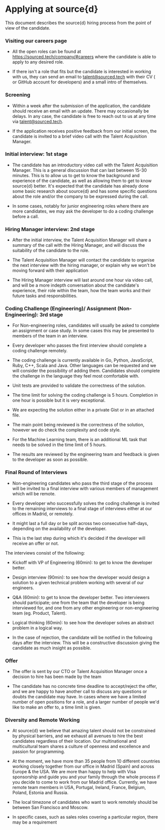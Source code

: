 # Applying at source{d}

This document describes the source{d} hiring process from the point of view of the candidate.

### Visiting our careers page

- All the open roles can be found at https://sourced.tech/company/#careers where the candidate is able to apply to any desired role.

- If there isn't a role that fits but the candidate is interested in working with us, they can send an email to talent@sourced.tech with their CV ( or GitHub account for developers) and a small intro of themselves.

### Screening

- Within a week after the submission of the application, the candidate should receive an email with an update. There may occasionally be delays. In any case, the candidate is free to reach out to us at any time via talent@sourced.tech.

- If the application receives positive feedback from our initial screen, the candidate is invited to a brief video call with the Talent Acquisition Manager.

### Initial interview: 1st stage

- The candidate has an introductory video call with the Talent Acquisition Manager. This is a general discussion that can last between 15-30 minutes. This is to allow us to get to know the background and experience of the candidate, as well as allowing them to get to know source{d} better. It's expected that the candidate has already done some basic research about source{d} and has some specific questions about the role and/or the company to be expressed during the call. 

- In some cases, notably for junior engineering roles where there are more candidates, we may ask the developer to do a coding challenge before a call.


### Hiring Manager interview: 2nd stage

- After the initial interview, the Talent Acquisition Manager will share a summary of the call with the Hiring Manager, and will discuss the suitability of the candidate to the role.

- The Talent Acquisition Manager will contact the candidate to organise the next interview with the hiring manager, or explain why we won't be moving forward with their application

- The Hiring Manager interview will last around one hour via video call, and will be a more indepth conversation about the candidate's experience, their role within the team, how the team works and their future tasks and responsbilities.

### Coding Challenge (Engineering)/ Assignment (Non-Engineering): 3rd stage 

- For Non-engineering roles, candidates will usually be asked to complete an assignment or case study. In some cases this may be presented to members of the team in an interview.

- Every developer who passes the first interview should complete a coding challenge remotely.

- The coding challenge is currently available in Go, Python, JavaScript, Ruby, C++, Scala and Java. Other languages can be requested and we will consider the possibility of adding them. Candidates should complete the challenge in the language they feel most comfortable with.

- Unit tests are provided to validate the correctness of the solution.

- The time limit for solving the coding challenge is 5 hours. Completion in one hour is possible but it is very exceptional.

- We are expecting the solution either in a private Gist or in an attached file.

- The main point being reviewed is the correctness of the solution, however we do check the complexity and code style.

- For the Machine Learning team, there is an additional ML task that needs to be solved in the time limit of 5 hours. 

- The results are reviewed by the engineering team and feedback is given to the developer as soon as possible.

### Final Round of Interviews

- Non-engineering candidates who pass the third stage of the process will be invited to a final interview with various members of management which will be remote.

- Every developer who successfully solves the coding challenge is invited to the remaining interviews to a final stage of interviews either at our offices in Madrid, or remotely.

- It might last a full day or be split across two consecutive half-days, depending on the availability of the developer.

- This is the last step during which it's decided if the developer will receive an offer or not.

The interviews consist of the following:

- Kickoff with VP of Engineering (60min): to get to know the developer better.

- Design interview (90min): to see how the developer would design a solution to a given technical problem working with several of our engineers.

* Q&A (60min): to get to know the developer better. Two interviewers should participate; one from the team that the developer is being interviewed for, and one from any other engineering or non-engineering team (eg. Product, Talent).

- Logical thinking (60min): to see how the developer solves an abstract problem in a logical way.

- In the case of rejection, the candidate will be notified in the following days after the interview. This will be a constructive discussion giving the candidate as much insight as possible. 

### Offer

- The offer is sent by our CTO or Talent Acquisition Manager once a decision to hire has been made by the team

- The candidate has no concrete time deadline to accept/reject the offer, and we are happy to have another call to discuss any questions or doubts the candidate may have. In cases where we have a limited number of open positions for a role, and a larger number of people we'd like to make an offer to, a time limit is given.

### Diversity and Remote Working

- At source{d} we believe that amazing talent should not be constrained by physical barriers, and we exhaust all avenues to hire the best candidates regardless of their location. Our multinational and multicultural team shares a culture of openness and excellence and passion for programming.

- At the moment, we have more than 35 people from 10 different countries working closely together from our office in Madrid (Spain) and across Europe & the USA. We are more than happy to help with Visa sponsorship and guide you and your family through the whole process if you decide to come to work from our Madrid office. Currently, we have remote team members in USA, Portugal, Ireland, France, Belgium, Poland, Estonia and Russia.

- The local timezone of candidates who want to work remotely should be between San Francisco and Moscow.

- In specific cases, such as sales roles covering a particular region, there may be a requirement 

